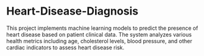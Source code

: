 # Heart-Disease-Diagnosis
This project implements machine learning models to predict the presence of heart disease based on patient clinical data. The system analyzes various health metrics including age, cholesterol levels, blood pressure, and other cardiac indicators to assess heart disease risk.

